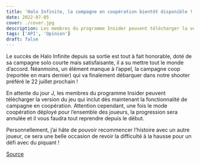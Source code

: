 ```yaml
---
title: 'Halo Infinite, la compagne en coopération bientôt disponible !'
date: 2022-07-05
cover: ./cover.jpg
description: Les membres du programme Insider peuvent télécharger la version du jeu qui inclut dès maintenant la fonctionnalité de campagne en coopération
tags: ['API', 'Opinion']
draft: false
---
```


Le succès de Halo Infinite depuis sa sortie est tout à fait honorable, doté de sa campagne solo courte mais satisfaisante, il a su mettre tout le monde d’accord. Néanmoins, un élément manque à l’appel, la campagne coop (reportée en mars dernier) qui va finalement débarquer dans notre shooter préféré le 22 juillet prochain !

En attente du jour J, les membres du programme Insider peuvent télécharger la version du jeu qui inclut dès maintenant la fonctionnalité de campagne en coopération. Attention cependant, une fois le mode coopération déployé pour l’ensemble des joueurs, la progression sera annulée et il vous faudra tout reprendre depuis le début.

Personnellement, j’ai hâte de pouvoir recommencer l’histoire avec un autre joueur, ce sera une belle occasion de revoir la difficulté à la hausse pour un défi avec du piquant !

[Source](https://www.journaldugeek.com/2022/07/01/halo-infinite-le-mode-coop-arrive-voici-comment-le-tester/)